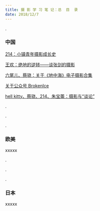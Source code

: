 ```yaml
---
title: 摄 影 学 习 笔 记：总  目  录
date: 2018/12/7
---
```

.<!--more-->


### 中国

[214：小镇青年摄影成长史](https://photonote.me/2018/12/6/0005/)

[王欢：绝地的逆转——谈张剑的摄影](https://photonote.me/2018/11/01/0004/)

[六尾儿、蔡骁：关于《地中海》电子摄影合集 ​​​​](https://photonote.me/2018/01/06/0003/)

[关于公众号 BrokenIce](https://photonote.me/2017/12/28/0002/)

[hell kitty、蔡骁、214、朱宝蕾：摄影与“谈论”](https://photonote.me/2017/06/01/0001/)

.

.

.

### 欧美

xxxxx

.

.

.

### 日本

xxxxx



